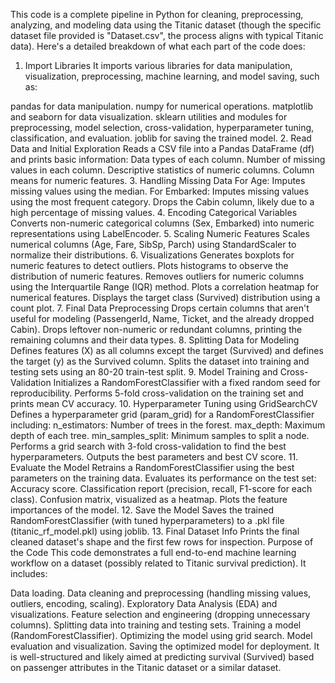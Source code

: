 This code is a complete pipeline in Python for cleaning, preprocessing, analyzing, and modeling data using the Titanic dataset (though the specific dataset file provided is "Dataset.csv", the process aligns with typical Titanic data). Here's a detailed breakdown of what each part of the code does:

1. Import Libraries
It imports various libraries for data manipulation, visualization, preprocessing, machine learning, and model saving, such as:

pandas for data manipulation.
numpy for numerical operations.
matplotlib and seaborn for data visualization.
sklearn utilities and modules for preprocessing, model selection, cross-validation, hyperparameter tuning, classification, and evaluation.
joblib for saving the trained model.
2. Read Data and Initial Exploration
Reads a CSV file into a Pandas DataFrame (df) and prints basic information:
Data types of each column.
Number of missing values in each column.
Descriptive statistics of numeric columns.
Column means for numeric features.
3. Handling Missing Data
For Age: Imputes missing values using the median.
For Embarked: Imputes missing values using the most frequent category.
Drops the Cabin column, likely due to a high percentage of missing values.
4. Encoding Categorical Variables
Converts non-numeric categorical columns (Sex, Embarked) into numeric representations using LabelEncoder.
5. Scaling Numeric Features
Scales numerical columns (Age, Fare, SibSp, Parch) using StandardScaler to normalize their distributions.
6. Visualizations
Generates boxplots for numeric features to detect outliers.
Plots histograms to observe the distribution of numeric features.
Removes outliers for numeric columns using the Interquartile Range (IQR) method.
Plots a correlation heatmap for numerical features.
Displays the target class (Survived) distribution using a count plot.
7. Final Data Preprocessing
Drops certain columns that aren't useful for modeling (PassengerId, Name, Ticket, and the already dropped Cabin).
Drops leftover non-numeric or redundant columns, printing the remaining columns and their data types.
8. Splitting Data for Modeling
Defines features (X) as all columns except the target (Survived) and defines the target (y) as the Survived column.
Splits the dataset into training and testing sets using an 80-20 train-test split.
9. Model Training and Cross-Validation
Initializes a RandomForestClassifier with a fixed random seed for reproducibility.
Performs 5-fold cross-validation on the training set and prints mean CV accuracy.
10. Hyperparameter Tuning using GridSearchCV
Defines a hyperparameter grid (param_grid) for a RandomForestClassifier including:
n_estimators: Number of trees in the forest.
max_depth: Maximum depth of each tree.
min_samples_split: Minimum samples to split a node.
Performs a grid search with 3-fold cross-validation to find the best hyperparameters.
Outputs the best parameters and best CV score.
11. Evaluate the Model
Retrains a RandomForestClassifier using the best parameters on the training data.
Evaluates its performance on the test set:
Accuracy score.
Classification report (precision, recall, F1-score for each class).
Confusion matrix, visualized as a heatmap.
Plots the feature importances of the model.
12. Save the Model
Saves the trained RandomForestClassifier (with tuned hyperparameters) to a .pkl file (titanic_rf_model.pkl) using joblib.
13. Final Dataset Info
Prints the final cleaned dataset's shape and the first few rows for inspection.
Purpose of the Code
This code demonstrates a full end-to-end machine learning workflow on a dataset (possibly related to Titanic survival prediction). It includes:

Data loading.
Data cleaning and preprocessing (handling missing values, outliers, encoding, scaling).
Exploratory Data Analysis (EDA) and visualizations.
Feature selection and engineering (dropping unnecessary columns).
Splitting data into training and testing sets.
Training a model (RandomForestClassifier).
Optimizing the model using grid search.
Model evaluation and visualization.
Saving the optimized model for deployment.
It is well-structured and likely aimed at predicting survival (Survived) based on passenger attributes in the Titanic dataset or a similar dataset.
